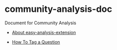 # community-analysis-doc
Document for Community Analysis

- [About easy-analysis-extension](doc/easy-analysis-extension.md)

- [How To Tag a Question](doc/how-to-tag-a-question.md)
